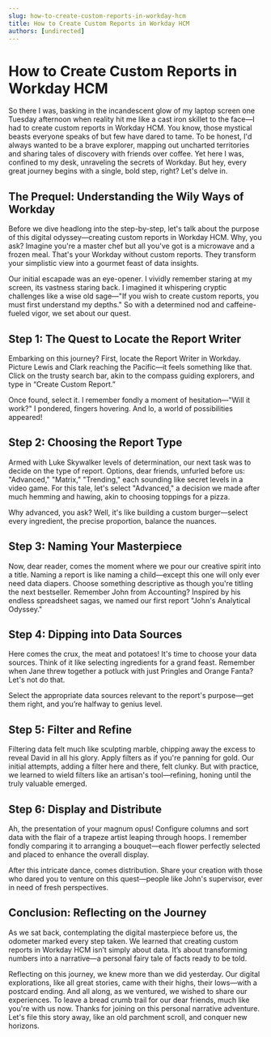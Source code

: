 ```yaml
---
slug: how-to-create-custom-reports-in-workday-hcm
title: How to Create Custom Reports in Workday HCM
authors: [undirected]
---
```



# How to Create Custom Reports in Workday HCM

So there I was, basking in the incandescent glow of my laptop screen one Tuesday afternoon when reality hit me like a cast iron skillet to the face—I had to create custom reports in Workday HCM. You know, those mystical beasts everyone speaks of but few have dared to tame. To be honest, I'd always wanted to be a brave explorer, mapping out uncharted territories and sharing tales of discovery with friends over coffee. Yet here I was, confined to my desk, unraveling the secrets of Workday. But hey, every great journey begins with a single, bold step, right? Let's delve in.

## The Prequel: Understanding the Wily Ways of Workday

Before we dive headlong into the step-by-step, let's talk about the purpose of this digital odyssey—creating custom reports in Workday HCM. Why, you ask? Imagine you're a master chef but all you've got is a microwave and a frozen meal. That's your Workday without custom reports. They transform your simplistic view into a gourmet feast of data insights.

Our initial escapade was an eye-opener. I vividly remember staring at my screen, its vastness staring back. I imagined it whispering cryptic challenges like a wise old sage—"If you wish to create custom reports, you must first understand my depths." So with a determined nod and caffeine-fueled vigor, we set about our quest.

## Step 1: The Quest to Locate the Report Writer

Embarking on this journey? First, locate the Report Writer in Workday. Picture Lewis and Clark reaching the Pacific—it feels something like that. Click on the trusty search bar, akin to the compass guiding explorers, and type in “Create Custom Report.”

Once found, select it. I remember fondly a moment of hesitation—"Will it work?" I pondered, fingers hovering. And lo, a world of possibilities appeared!

## Step 2: Choosing the Report Type

Armed with Luke Skywalker levels of determination, our next task was to decide on the type of report. Options, dear friends, unfurled before us: "Advanced," "Matrix," "Trending," each sounding like secret levels in a video game. For this tale, let's select "Advanced," a decision we made after much hemming and hawing, akin to choosing toppings for a pizza.

Why advanced, you ask? Well, it's like building a custom burger—select every ingredient, the precise proportion, balance the nuances.

## Step 3: Naming Your Masterpiece

Now, dear reader, comes the moment where we pour our creative spirit into a title. Naming a report is like naming a child—except this one will only ever need data diapers. Choose something descriptive as though you're titling the next bestseller. Remember John from Accounting? Inspired by his endless spreadsheet sagas, we named our first report "John's Analytical Odyssey."

## Step 4: Dipping into Data Sources

Here comes the crux, the meat and potatoes! It's time to choose your data sources. Think of it like selecting ingredients for a grand feast. Remember when Jane threw together a potluck with just Pringles and Orange Fanta? Let's not do that.

Select the appropriate data sources relevant to the report's purpose—get them right, and you’re halfway to genius level.

## Step 5: Filter and Refine

Filtering data felt much like sculpting marble, chipping away the excess to reveal David in all his glory. Apply filters as if you're panning for gold. Our initial attempts, adding a filter here and there, felt clunky. But with practice, we learned to wield filters like an artisan's tool—refining, honing until the truly valuable emerged.

## Step 6: Display and Distribute

Ah, the presentation of your magnum opus! Configure columns and sort data with the flair of a trapeze artist leaping through hoops. I remember fondly comparing it to arranging a bouquet—each flower perfectly selected and placed to enhance the overall display.

After this intricate dance, comes distribution. Share your creation with those who dared you to venture on this quest—people like John's supervisor, ever in need of fresh perspectives.

## Conclusion: Reflecting on the Journey

As we sat back, contemplating the digital masterpiece before us, the odometer marked every step taken. We learned that creating custom reports in Workday HCM isn’t simply about data. It’s about transforming numbers into a narrative—a personal fairy tale of facts ready to be told.

Reflecting on this journey, we knew more than we did yesterday. Our digital explorations, like all great stories, came with their highs, their lows—with a postcard ending. And all along, as we ventured, we wished to share our experiences. To leave a bread crumb trail for our dear friends, much like you're with us now. Thanks for joining on this personal narrative adventure. Let's file this story away, like an old parchment scroll, and conquer new horizons.